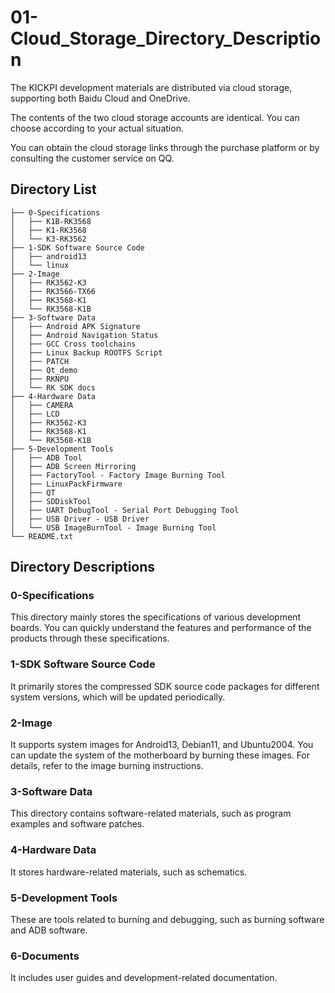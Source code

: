 # 01-Cloud_Storage_Directory_Description

The KICKPI development materials are distributed via cloud storage, supporting both Baidu Cloud and OneDrive.

The contents of the two cloud storage accounts are identical. You can choose according to your actual situation.

You can obtain the cloud storage links through the purchase platform or by consulting the customer service on QQ.

## Directory List
```
├── 0-Specifications
│   ├── K1B-RK3568
│   ├── K1-RK3568
│   └── K3-RK3562
├── 1-SDK Software Source Code
│   ├── android13
│   └── linux
├── 2-Image
│   ├── RK3562-K3
│   ├── RK3566-TX66
│   ├── RK3568-K1
│   └── RK3568-K1B
├── 3-Software Data
│   ├── Android APK Signature
│   ├── Android Navigation Status
│   ├── GCC Cross toolchains
│   ├── Linux Backup ROOTFS Script
│   ├── PATCH
│   ├── Qt_demo
│   ├── RKNPU
│   └── RK SDK docs
├── 4-Hardware Data
│   ├── CAMERA
│   ├── LCD
│   ├── RK3562-K3
│   ├── RK3568-K1
│   └── RK3568-K1B
├── 5-Development Tools
│   ├── ADB Tool
│   ├── ADB Screen Mirroring
│   ├── FactoryTool - Factory Image Burning Tool
│   ├── LinuxPackFirmware
│   ├── QT
│   ├── SDDiskTool
│   ├── UART DebugTool - Serial Port Debugging Tool
│   ├── USB Driver - USB Driver
│   └── USB ImageBurnTool - Image Burning Tool
└── README.txt
```

## Directory Descriptions

### 0-Specifications
This directory mainly stores the specifications of various development boards. You can quickly understand the features and performance of the products through these specifications.

### 1-SDK Software Source Code
It primarily stores the compressed SDK source code packages for different system versions, which will be updated periodically.

### 2-Image
It supports system images for Android13, Debian11, and Ubuntu2004. You can update the system of the motherboard by burning these images. For details, refer to the image burning instructions.

### 3-Software Data
This directory contains software-related materials, such as program examples and software patches.

### 4-Hardware Data
It stores hardware-related materials, such as schematics.

### 5-Development Tools
These are tools related to burning and debugging, such as burning software and ADB software.

### 6-Documents
It includes user guides and development-related documentation.